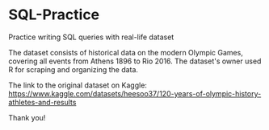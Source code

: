 # SQL-Practice

Practice writing SQL queries with real-life dataset

The dataset consists of historical data on the modern Olympic Games, covering all events from Athens 1896 to Rio 2016. The dataset's owner used R for scraping and organizing the data.

The link to the original dataset on Kaggle: https://www.kaggle.com/datasets/heesoo37/120-years-of-olympic-history-athletes-and-results

Thank you!
